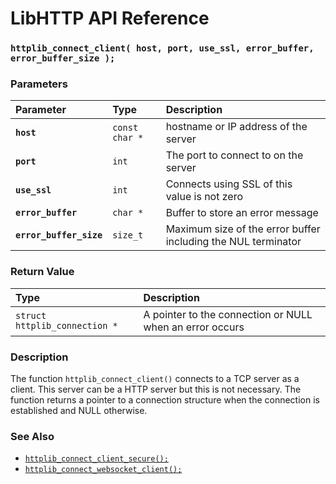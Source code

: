 # LibHTTP API Reference

### `httplib_connect_client( host, port, use_ssl, error_buffer, error_buffer_size );`

### Parameters

| Parameter | Type | Description |
| :--- | :--- | :--- |
|**`host`**|`const char *`|hostname or IP address of the server|
|**`port`**|`int`|The port to connect to on the server|
|**`use_ssl`**|`int`|Connects using SSL of this value is not zero|
|**`error_buffer`**|`char *`|Buffer to store an error message|
|**`error_buffer_size`**|`size_t`|Maximum size of the error buffer including the NUL terminator|

### Return Value

| Type | Description |
| :--- | :--- |
|`struct httplib_connection *`|A pointer to the connection or NULL when an error occurs|

### Description

The function `httplib_connect_client()` connects to a TCP server as a client. This server can be a HTTP server but this is not necessary. The function returns a pointer to a connection structure when the connection is established and NULL otherwise.
 
### See Also

* [`httplib_connect_client_secure();`](httplib_connect_client_secure.md)
* [`httplib_connect_websocket_client();`](httplib_connect_websocket_client.md)
